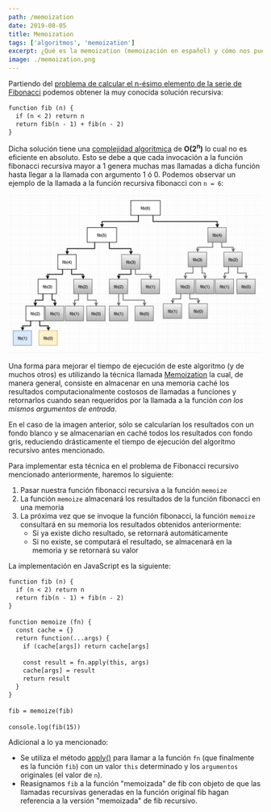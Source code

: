 ```yaml
---
path: /memoization
date: 2019-08-05
title: Memoization
tags: ['algoritmos', 'memoization']
excerpt: ¿Qué es la memoization (memoización en español) y cómo nos puede ayudar a reducir el tiempo de ejecución de un algoritmo?
image: ./memoization.png
---
```

Partiendo del [problema de calcular el n-ésimo elemento de la serie de Fibonacci](https://notas.uristolar.com/ejercicios-algoritmos#fibonacci) podemos obtener la muy conocida solución recursiva:

```
function fib (n) {
  if (n < 2) return n
  return fib(n - 1) + fib(n - 2)
}
```

Dicha solución tiene una [complejidad algorítmica](https://notas.uristolar.com/complejidad-algoritmica) de **O(2<sup>n</sup>)** lo cual no es eficiente en absoluto. Esto se debe a que cada invocación a la función fibonacci recursiva mayor a 1 genera muchas mas llamadas a dicha función hasta llegar a la llamada con argumento 1 ó 0. Podemos observar un ejemplo de la llamada a la función recursiva fibonacci con `n = 6`:

![fib6](./fib6.jpg)

Una forma para mejorar el tiempo de ejecución de este algoritmo (y de muchos otros) es utilizando la técnica llamada [Memoization](https://en.wikipedia.org/wiki/Memoization) la cual, de manera general, consiste en almacenar en una memoria caché los resultados computacionalmente costosos de llamadas a funciones y retornarlos cuando sean requeridos por la llamada a la función _con los mismos argumentos de entrada_.

En el caso de la imagen anterior, sólo se calcularían los resultados con un fondo blanco y se almacenarían en caché todos los resultados con fondo gris, reduciendo drásticamente el tiempo de ejecución del algoritmo recursivo antes mencionado.

Para implementar esta técnica en el problema de Fibonacci recursivo mencionado anteriormente, haremos lo siguiente:

1. Pasar nuestra función fibonacci recursiva a la función `memoize`
2. La función `memoize` almacenará los resultados de la función fibonacci en una memoria
3. La próxima vez que se invoque la función fibonacci, la función `memoize` consultará en su memoria los resultados obtenidos anteriormente:
      - Si ya existe dicho resultado, se retornará automáticamente
      - Si no existe, se computará el resultado, se almacenará en la memoria y se retornará su valor

La implementación en JavaScript es la siguiente:

```
function fib (n) {
  if (n < 2) return n
  return fib(n - 1) + fib(n - 2)
}

function memoize (fn) {
  const cache = {}
  return function(...args) {
    if (cache[args]) return cache[args]

    const result = fn.apply(this, args)
    cache[args] = result
    return result
  }
}

fib = memoize(fib)

console.log(fib(15))
```

Adicional a lo ya mencionado:

- Se utiliza el método [apply()](https://developer.mozilla.org/en-US/docs/Web/JavaScript/Reference/Global_Objects/Function/apply) para llamar a la función `fn` (que finalmente es la función `fib`) con un valor `this` determinado y los `argumentos` originales (el valor de `n`).
- Reasignamos `fib` a la función "memoizada" de fib con objeto de que las llamadas recursivas generadas en la función original fib hagan referencia a la versión "memoizada" de fib recursivo.